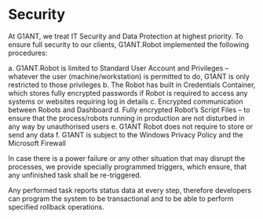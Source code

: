 # Security

At G1ANT, we treat IT Security and Data Protection at highest priority. To ensure full security to our clients, G1ANT.Robot implemented the following procedures:

a.	G1ANT.Robot is limited to Standard User Account and Privileges – whatever the user (machine/workstation) is permitted to do, G1ANT is only restricted to those privileges
b.	The Robot has built in Credentials Container, which stores fully encrypted passwords if Robot is required to access any systems or websites requiring log in details
c.	Encrypted communication between Robots and Dashboard
d.	Fully encrypted Robot’s Script Files – to ensure that the process/robots running in production are not disturbed in any way by unauthorised users
e.	G1ANT Robot does not require to store or send any data
f.	G1ANT is subject to the Windows Privacy Policy and the Microsoft Firewall

In case there is a power failure or any other situation that may disrupt the processes, we provide specially programmed triggers, which ensure, that any unfinished task shall be re-triggered.

Any performed task reports status data at every step, therefore developers can program the system to be transactional and to be able to perform specified rollback operations.
